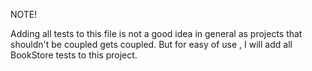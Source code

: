NOTE!

Adding all tests to this file is not a good idea in general as projects that shouldn't be coupled gets coupled. But for easy of use , I will add all BookStore tests to this project.


